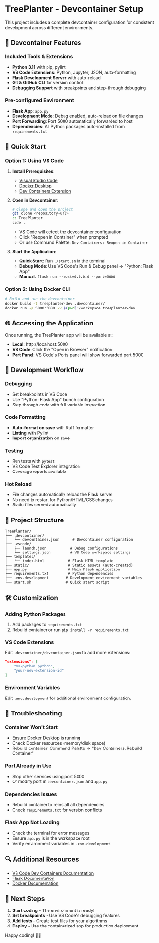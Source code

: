 # TreePlanter - Devcontainer Setup

This project includes a complete devcontainer configuration for consistent development across different environments.

## 🐳 Devcontainer Features

### Included Tools & Extensions
- **Python 3.11** with pip, pylint
- **VS Code Extensions**: Python, Jupyter, JSON, auto-formatting
- **Flask Development Server** with auto-reload
- **Git & GitHub CLI** for version control
- **Debugging Support** with breakpoints and step-through debugging

### Pre-configured Environment
- **Flask App**: `app.py`
- **Development Mode**: Debug enabled, auto-reload on file changes
- **Port Forwarding**: Port 5000 automatically forwarded to host
- **Dependencies**: All Python packages auto-installed from `requirements.txt`

## 🚀 Quick Start

### Option 1: Using VS Code
1. **Install Prerequisites**:
   - [Visual Studio Code](https://code.visualstudio.com/)
   - [Docker Desktop](https://www.docker.com/products/docker-desktop/)
   - [Dev Containers Extension](https://marketplace.visualstudio.com/items?itemName=ms-vscode-remote.remote-containers)

2. **Open in Devcontainer**:
   ```bash
   # Clone and open the project
   git clone <repository-url>
   cd TreePlanter
   code .
   ```
   - VS Code will detect the devcontainer configuration
   - Click "Reopen in Container" when prompted
   - Or use Command Palette: `Dev Containers: Reopen in Container`

3. **Start the Application**:
   - **Quick Start**: Run `./start.sh` in the terminal
   - **Debug Mode**: Use VS Code's Run & Debug panel → "Python: Flask App"
   - **Manual**: `flask run --host=0.0.0.0 --port=5000`

### Option 2: Using Docker CLI
```bash
# Build and run the devcontainer
docker build -t treeplanter-dev .devcontainer/
docker run -p 5000:5000 -v $(pwd):/workspace treeplanter-dev
```

## 🌐 Accessing the Application

Once running, the TreePlanter app will be available at:
- **Local**: http://localhost:5000
- **VS Code**: Click the "Open in Browser" notification
- **Port Panel**: VS Code's Ports panel will show forwarded port 5000

## 🔧 Development Workflow

### Debugging
- Set breakpoints in VS Code
- Use "Python: Flask App" launch configuration
- Step through code with full variable inspection

### Code Formatting
- **Auto-format on save** with Ruff formatter
- **Linting** with Pylint
- **Import organization** on save

### Testing
- Run tests with `pytest`
- VS Code Test Explorer integration
- Coverage reports available

### Hot Reload
- File changes automatically reload the Flask server
- No need to restart for Python/HTML/CSS changes
- Static files served automatically

## 📁 Project Structure
```
TreePlanter/
├── .devcontainer/
│   └── devcontainer.json      # Devcontainer configuration
├── .vscode/
│   ├── launch.json           # Debug configurations
│   └── settings.json         # VS Code workspace settings
├── templates/
│   └── index.html           # Flask HTML template
├── static/                  # Static assets (auto-created)
├── app.py                   # Main Flask application
├── requirements.txt         # Python dependencies
├── .env.development        # Development environment variables
└── start.sh                # Quick start script
```

## 🛠 Customization

### Adding Python Packages
1. Add packages to `requirements.txt`
2. Rebuild container or run `pip install -r requirements.txt`

### VS Code Extensions
Edit `.devcontainer/devcontainer.json` to add more extensions:
```json
"extensions": [
    "ms-python.python",
    "your-new-extension-id"
]
```

### Environment Variables
Edit `.env.development` for additional environment configuration.

## 📝 Troubleshooting

### Container Won't Start
- Ensure Docker Desktop is running
- Check Docker resources (memory/disk space)
- Rebuild container: Command Palette → "Dev Containers: Rebuild Container"

### Port Already in Use
- Stop other services using port 5000
- Or modify port in `devcontainer.json` and `app.py`

### Dependencies Issues
- Rebuild container to reinstall all dependencies
- Check `requirements.txt` for version conflicts

### Flask App Not Loading
- Check the terminal for error messages
- Ensure `app.py` is in the workspace root
- Verify environment variables in `.env.development`

## 🔍 Additional Resources

- [VS Code Dev Containers Documentation](https://code.visualstudio.com/docs/remote/containers)
- [Flask Documentation](https://flask.palletsprojects.com/)
- [Docker Documentation](https://docs.docker.com/)

## 🎯 Next Steps

1. **Start coding** - The environment is ready!
2. **Set breakpoints** - Use VS Code's debugging features
3. **Add tests** - Create test files for your algorithms
4. **Deploy** - Use the containerized app for production deployment

Happy coding! 🌲✨
